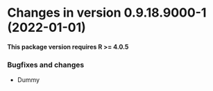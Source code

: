 




<!-- NEWS.md was auto-generated by NEWS.Rmd. Please DO NOT edit by hand!-->

# Changes in version 0.9.18.9000-1 (2022-01-01)

**This package version requires R \>= 4.0.5**

### Bugfixes and changes

-   Dummy
